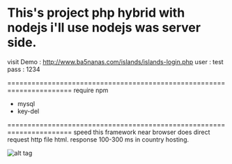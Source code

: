 This's project php hybrid with nodejs i'll use nodejs was server side.
======================================================================
visit Demo : http://www.ba5nanas.com/islands/islands-login.php
user : test
pass : 1234

======================================================================
require npm 
- mysql
- key-del

======================================================================
speed this framework near browser does direct request http file html.
response 100-300 ms in country hosting.

![alt tag](http://i.imgur.com/3kb27mU.jpg)
